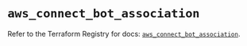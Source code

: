 # `aws_connect_bot_association`

Refer to the Terraform Registry for docs: [`aws_connect_bot_association`](https://registry.terraform.io/providers/hashicorp/aws/5.91.0/docs/resources/connect_bot_association).
